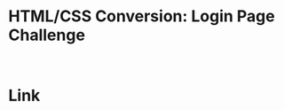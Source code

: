 <h1>HTML/CSS Conversion: Login Page Challenge</h1>
<br>
<h1>Link</h1><a href="https://jsfiddle.net/UsamaAhmed/j8nrwo3L/4/"></a>
